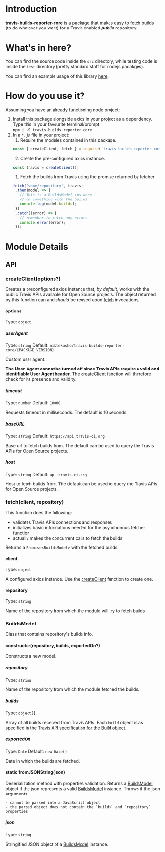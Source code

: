 # Introduction

**travis-builds-reporter-core** is a package that makes easy to fetch builds (to do whatever you want) for a Travis enabled ***public*** repository.

# What's in here?

You can find the source code inside the `src` directory, while testing code is inside the `test` directory (pretty standard staff for nodejs pacakges).

You can find an example usage of this library [here](./example/example.js).

# How do you use it?

Assuming you have an already functioning node project:

1.   Install this package alongside axios in your project as a dependency. Type this in your favourite terminal/prompt:  
     ```npm i -S travis-builds-reporter-core```
2.   In a *`*.js`* file in your project:
     1.   Require the modules contained in this package.  
      ```javascript
      const { createClient, fetch } = require('travis-builds-reporter-core');
      ```
     2.   Create the pre-configured axios instance.
     ```javascript
     const travis = createClient();
     ```
     1.   Fetch the builds from Travis using the promise returned by fetcher
     ```javascript
     fetch('some/repository', travis)
      .then(model => {
        // This is a BuildsModel instance
        // do something with the builds
        console.log(model.builds);
      })
      .catch((error) => {
        // remember to catch any errors
        console.error(error);
      });
     ```

# Module Details

## API

### createClient(options?)

Creates a preconfigured axios instance that, _by default_, works with the public Travis APIs available for Open Source projects.
The object returned by this function can and _should_ be reused upon [fetch](#fetch) invocations.

#### options

Type: `object`

##### userAgent

Type: `string`
Default: `niktekusho/travis-builds-reporter-core/{PACKAGE_VERSION}`

Custom user agent.

**The User-Agent cannot be turned off since Travis APIs require a valid and identifiable User Agent header.**
The [createClient](#createclient) function will therefore check for its presence and validity.

##### timeout

Type: `number`
Default: `10000`

Requests timeout in milliseconds. The default is 10 seconds.

##### baseURL

Type: `string`
Default: `https://api.travis-ci.org`

Base url to fetch builds from. The default can be used to query the Travis APIs for Open Source projects.

##### host

Type: `string`
Default: `api.travis-ci.org`

Host to fetch builds from. The default can be used to query the Travis APIs for Open Source projects.

### fetch(client, repository)

This function does the following:

- validates Travis APIs connections and responses
- initializes basic informations needed for the asynchonous fetcher function
- actually makes the concurrent calls to fetch the builds

Returns a `Promise<BuildsModel>` with the fetched builds.

#### client

Type: `object`

A configured axios instance. Use the [createClient](#createclient) function to create one.

#### repository

Type: `string`

Name of the repository from which the module will try to fetch builds

### BuildsModel

Class that contains repository's builds info.

#### constructor(repository, builds, exportedOn?)

Constructs a new model.

##### repository

Type: `string`

Name of the repository from which the module fetched the builds.

##### builds

Type: `object[]`

Array of all builds received from Travis APIs. Each `build` object is as specified in the [Travis API specification for the Build object](https://developer.travis-ci.com/resource/build).

##### exportedOn

Type: `Date`
Default: `new Date()`

Date in which the builds are fetched.

#### static fromJSONString(json)

Deserialization method with properties validation.
Returns a [BuildsModel](#buildsmodel) object if the json represents a valid [BuildsModel](#buildsmodel) instance.
Throws if the json arguments:

    - cannot be parsed into a JavaScript object
    - the parsed object does not contain the `builds` and `repository` properties

##### json

Type: `string`

Stringified JSON object of a [BuildsModel](#buildsmodel) instance.
